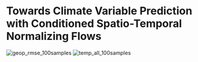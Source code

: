 # Towards Climate Variable Prediction with Conditioned Spatio-Temporal Normalizing Flows

![geop_rmse_100samples](https://github.com/christina-winkler/climsim_ds/assets/33231216/9e531af3-c474-45e4-8cdb-9af5fe1ea868)
![temp_all_100samples](https://github.com/christina-winkler/climsim_ds/assets/33231216/415ce93d-93af-4ba0-8700-7a73464c03a5)
